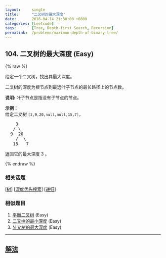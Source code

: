 ```yaml
---
layout:     single
title:      "二叉树的最大深度"
date:       2016-04-14 21:30:00 +0800
categories: [Leetcode]
tags:       [Tree, Depth-first Search, Recursion]
permalink:  /problems/maximum-depth-of-binary-tree/
---
```


## 104. 二叉树的最大深度 (Easy)

{% raw %}

<p>给定一个二叉树，找出其最大深度。</p>

<p>二叉树的深度为根节点到最远叶子节点的最长路径上的节点数。</p>

<p><strong>说明:</strong>&nbsp;叶子节点是指没有子节点的节点。</p>

<p><strong>示例：</strong><br>
给定二叉树 <code>[3,9,20,null,null,15,7]</code>，</p>

<pre>    3
   / \
  9  20
    /  \
   15   7</pre>

<p>返回它的最大深度&nbsp;3 。</p>

{% endraw %}

### 相关话题
  [[树](https://github.com/openset/leetcode/tree/master/tag/tree/README.md)]
  [[深度优先搜索](https://github.com/openset/leetcode/tree/master/tag/depth-first-search/README.md)]
  [[递归](https://github.com/openset/leetcode/tree/master/tag/recursion/README.md)]

### 相似题目
  1. [平衡二叉树](/problems/balanced-binary-tree) (Easy)
  1. [二叉树的最小深度](/problems/minimum-depth-of-binary-tree) (Easy)
  1. [N 叉树的最大深度](/problems/maximum-depth-of-n-ary-tree) (Easy)

---

## [解法](https://github.com/openset/leetcode/tree/master/problems/maximum-depth-of-binary-tree)

